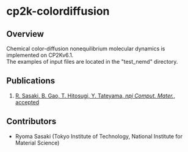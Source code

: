 # cp2k-colordiffusion
## Overview
Chemical color-diffusion nonequilibrium molecular dynamics is implemented on CP2Kv6.1.  
The examples of input files are located in the "test_nemd" directory.

## Publications
1. [R. Sasaki, B. Gao, T. Hitosugi, Y. Tateyama, *npj Comput. Mater.*, accepted](https://www.nature.com/npjcompumats/)

## Contributors
- Ryoma Sasaki (Tokyo Institute of Technology, National Institute for Material Science)
